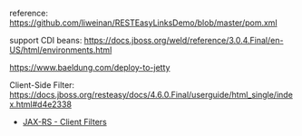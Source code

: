 reference: https://github.com/liweinan/RESTEasyLinksDemo/blob/master/pom.xml

support CDI beans: https://docs.jboss.org/weld/reference/3.0.4.Final/en-US/html/environments.html

https://www.baeldung.com/deploy-to-jetty

Client-Side Filter: https://docs.jboss.org/resteasy/docs/4.6.0.Final/userguide/html_single/index.html#d4e2338

- [JAX-RS - Client Filters](https://www.logicbig.com/tutorials/java-ee-tutorial/jax-rs/client-filters.html)